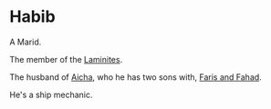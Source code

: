 # Habib

A Marid.

The member of the [Laminites](../Laminites.md).

The husband of [Aicha](./Aicha.md), who he has two sons with, [Faris and Fahad](../Faris_and_Fahad.md).

He's a ship mechanic.
